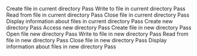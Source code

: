 Create file in current directory
	Pass
Write to file in current directory
	Pass
Read from file in current directory
	Pass
Close file in current directory
	Pass
Display information about files in current directory
	Pass
Create new directory
	Pass
Access new directory
	Pass
Create file in new directory
	Pass
Open file new directory
	Pass
Write to file in new directory
	Pass
Read from file in new directory
	Pass
Close file in new directory
	Pass
Display information about files in new directory
	Pass